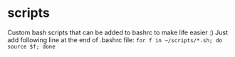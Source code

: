 # scripts

Custom bash scripts that can be added to bashrc to make life easier :)
Just add following line at the end of .bashrc file:
`for f in ~/scripts/*.sh; do source $f; done`
